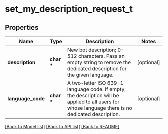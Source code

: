 # set_my_description_request_t

## Properties
Name | Type | Description | Notes
------------ | ------------- | ------------- | -------------
**description** | **char \*** | New bot description; 0-512 characters. Pass an empty string to remove the dedicated description for the given language. | [optional] 
**language_code** | **char \*** | A two-letter ISO 639-1 language code. If empty, the description will be applied to all users for whose language there is no dedicated description. | [optional] 

[[Back to Model list]](../README.md#documentation-for-models) [[Back to API list]](../README.md#documentation-for-api-endpoints) [[Back to README]](../README.md)



